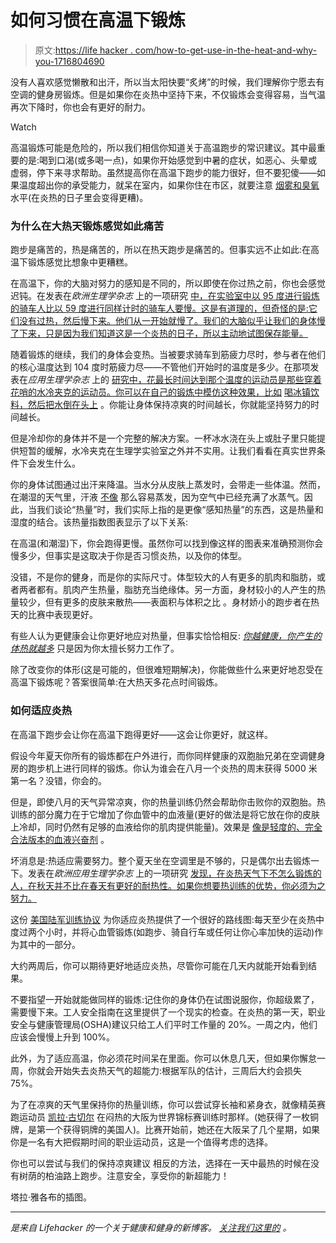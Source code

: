 # 如何习惯在高温下锻炼

> 原文:[https://life hacker . com/how-to-get-use-in-the-heat-and-why-you-1716804690](https://lifehacker.com/how-to-get-used-to-exercising-in-the-heat-and-why-you-1716804690)

没有人喜欢感觉懒散和出汗，所以当太阳快要“炙烤”的时候，我们理解你宁愿去有空调的健身房锻炼。但是如果你在炎热中坚持下来，不仅锻炼会变得容易，当气温再次下降时，你也会有更好的耐力。

Watch

高温锻炼可能是危险的，所以我们相信你知道关于高温跑步的常识建议。其中最重要的是:喝到口渴(或多喝一点)，如果你开始感觉到中暑的症状，如恶心、头晕或虚弱，停下来寻求帮助。虽然提高你在高温下跑步的能力很好，但不要犯傻——如果温度超出你的承受能力，就呆在室内，如果你住在市区，就要注意 [烟雾和臭氧](http://vitals.lifehacker.com/exercise-in-the-morning-to-avoid-smog-on-high-pollution-1699518659) 水平(在炎热的日子里会变得更糟)。

### 为什么在大热天锻炼感觉如此痛苦

跑步是痛苦的，热是痛苦的，所以在热天跑步是痛苦的。但事实远不止如此:在高温下锻炼感觉比想象中更糟糕。

在高温下，你的大脑对努力的感知是不同的，所以即使在你过热之前，你也会感觉迟钝。在发表在*欧洲生理学杂志* 上的一项研究 [中，在实验室中以 95 度进行锻炼的骑车人比以 59 度进行同样计时的骑车人要慢。这是有道理的，但奇怪的是:它们没有过热，然后慢下来。他们从一开始就慢了。我们的大脑似乎让我们的身体慢了下来，只是因为我们知道这是一个炎热的日子，所以主动地试图保存能量。](http://www.ncbi.nlm.nih.gov/pubmed/15138825)

随着锻炼的继续，我们的身体会变热。当被要求骑车到筋疲力尽时，参与者在他们的核心温度达到 104 度时筋疲力尽——不管他们开始时的温度是多少。在那项发表在*应用生理学杂志* 上的 [研究中，花最长时间达到那个温度的运动员是那些穿着花哨的水冷夹克的运动员。你可以在自己的锻炼中模仿这种效果，比如](http://jap.physiology.org/content/86/3/1032) [喝冰镇饮料，然后把水倒在头上](http://lifehacker.com/keep-cool-during-hot-weather-exercise-with-precooling-a-5935285) 。你能让身体保持凉爽的时间越长，你就能坚持努力的时间越长。

但是冷却你的身体并不是一个完整的解决方案。一杯冰水浇在头上或肚子里只能提供短暂的缓解，水冷夹克在生理学实验室之外并不实用。让我们看看在真实世界条件下会发生什么。

你的身体试图通过出汗来降温。当水分从皮肤上蒸发时，会带走一些体温。然而，在潮湿的天气里，汗液 [不像](http://engineering.mit.edu/ask/why-do-we-sweat-more-high-humidity) 那么容易蒸发，因为空气中已经充满了水蒸气。因此，当我们谈论“热量”时，我们实际上指的是更像“感知热量”的东西，这是热量和湿度的结合。该热量指数图表显示了以下关系:

在高温(和潮湿)下，你会跑得更慢。虽然你可以找到像这样的图表来准确预测你会慢多少，但事实是这取决于你是否习惯炎热，以及你的体型。

没错，不是你的健身，而是你的实际尺寸。体型较大的人有更多的肌肉和脂肪，或者两者都有。肌肉产生热量，脂肪充当绝缘体。另一方面，身材较小的人产生的热量较少，但有更多的皮肤来散热——表面积与体积之比 。身材娇小的跑步者在热天的比赛中表现更好。

有些人认为更健康会让你更好地应对热量，但事实恰恰相反: [*你越健康，你产生的体热就越多*](http://www.runnersworld.com/hot-weather-running/tips-for-running-in-humidity) 只是因为你太擅长努力工作了。

除了改变你的体形(这是可能的，但很难短期解决)，你能做些什么来更好地忍受在高温下锻炼呢？答案很简单:在大热天多花点时间锻炼。

### 如何适应炎热

在高温下跑步会让你在高温下跑得更好——这会让你更好，就这样。

假设今年夏天你所有的锻炼都在户外进行，而你同样健康的双胞胎兄弟在空调健身房的跑步机上进行同样的锻炼。你认为谁会在八月一个炎热的周末获得 5000 米第一名？没错，你会的。

但是，即使八月的天气异常凉爽，你的热量训练仍然会帮助你击败你的双胞胎。热训练的部分魔力在于它增加了你血管中的血液量(更好的做法是将它放在你的皮肤上冷却，同时仍然有足够的血液给你的肌肉提供能量)。效果是 [像是轻度的、完全合法版本的血液兴奋剂](http://www.runnersworld.com/ask-the-sports-doc/the-heat-training-effect) 。

坏消息是:热适应需要努力。整个夏天坐在空调里是不够的，只是偶尔出去锻炼一下。发表在*欧洲应用生理学杂志* 上的一项研究 [发现，在炎热天气下不怎么锻炼的人，在秋天并不比在春天有更好的耐热性。如果你想要热训练的优势，你必须为之努力。](http://www.ncbi.nlm.nih.gov/pubmed/21127900)

这份 [美国陆军训练协议](http://www.tradoc.army.mil/surgeon/Pdf/HeatAcclimatizationGuide1.pdf) 为你适应炎热提供了一个很好的路线图:每天至少在炎热中度过两个小时，并将心血管锻炼(如跑步、骑自行车或任何让你心率加快的运动)作为其中的一部分。

大约两周后，你可以期待更好地适应炎热，尽管你可能在几天内就能开始看到结果。

不要指望一开始就能做同样的锻炼:记住你的身体仍在试图说服你，你超级累了，需要慢下来。工人安全指南在这里提供了一个现实的检查。在炎热的第一天，职业安全与健康管理局(OSHA)建议只给工人们平时工作量的 20%。一周之内，他们应该会慢慢上升到 100%。

此外，为了适应高温，你必须花时间呆在里面。你可以休息几天，但如果你懈怠一周，你就会开始失去炎热天气的超能力:根据军队的估计，三周后大约会损失 75%。

为了在凉爽的天气里保持你的热量训练，你可以尝试穿长袖和紧身衣，就像精英赛跑运动员 [凯拉·古切尔](http://www.runnersworld.com/rt-training/summer-running-how-to-stand-the-heat) 在闷热的大阪为世界锦标赛训练时那样。(她获得了一枚铜牌，是第一个获得铜牌的美国人)。比赛开始前，她还在大阪呆了几个星期，如果你是一名有大把假期时间的职业运动员，这是一个值得考虑的选择。

你也可以尝试与我们的保持凉爽建议 相反的方法，选择在一天中最热的时候在没有树荫的柏油路上跑步。注意安全，享受你的新超能力！

塔拉·雅各布的插图。

* * *

[](http://vitals.lifehacker.com/)**是来自 Lifehacker 的一个关于健康和健身的新博客。* [*关注我们这里的*](https://twitter.com/VitalsLH) *。**